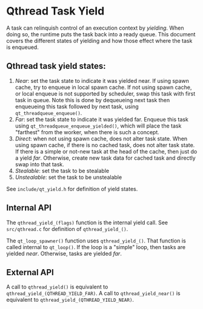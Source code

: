 # Qthread Task Yield

A task can relinquish control of an execution context by *yielding*.
When doing so, the runtime puts the task back into a ready queue.
This document covers the different states of yielding and how those effect where the task is enqueued.

## Qthread task yield states:

1. *Near*: set the task state to indicate it was yielded near.
   If using spawn cache, try to enqueue in local spawn cache.
   If not using spawn cache, or local enqueue is not supported by scheduler, swap this task with first task in queue.
   Note this is done by dequeueing next task then enqueueing this task followed by next task, using `qt_threadqueue_enqueue()`.
2. *Far*: set the task state to indicate it was yielded far.
   Enqueue this task using `qt_threadqueue_enqueue_yielded()`, which will place the task "farthest" from the worker, when there is such a concept.
3. *Direct*: when not using spawn cache, does not alter task state.
   When using spawn cache, if there is no cached task, does not alter task state.
   If there is a simple or not-new task at the head of the cache, then just do a yield *far*.
   Otherwise, create new task data for cached task and directly swap into that task.
4. *Stealable*: set the task to be stealable
5. *Unstealable*: set the task to be unstealable

See `include/qt_yield.h` for definition of yield states.

## Internal API

The `qthread_yield_(flags)` function is the internal yield call.
See `src/qthread.c` for definition of `qthread_yield_()`.

The `qt_loop_spawner()` function uses `qthread_yield_()`.
That function is called internal to `qt_loop()`.
If the loop is a "simple" loop, then tasks are yielded *near*.
Otherwise, tasks are yielded *far*.

## External API

A call to `qthread_yield()` is equivalent to `qthread_yield_(QTHREAD_YIELD_FAR)`.
A call to `qthread_yield_near()` is equivalent to `qthread_yield_(QTHREAD_YIELD_NEAR)`.

